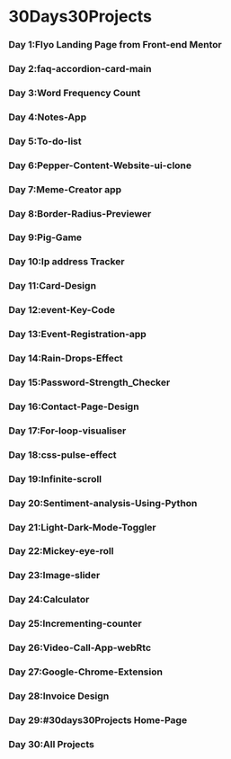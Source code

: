 # 30Days30Projects

### Day 1:Flyo Landing Page from Front-end Mentor

### Day 2:faq-accordion-card-main

### Day 3:Word Frequency Count

### Day 4:Notes-App

### Day 5:To-do-list

### Day 6:Pepper-Content-Website-ui-clone

### Day 7:Meme-Creator app

### Day 8:Border-Radius-Previewer

### Day 9:Pig-Game

### Day 10:Ip address Tracker

### Day 11:Card-Design

### Day 12:event-Key-Code

### Day 13:Event-Registration-app 

### Day 14:Rain-Drops-Effect

### Day 15:Password-Strength_Checker

### Day 16:Contact-Page-Design

### Day 17:For-loop-visualiser

### Day 18:css-pulse-effect

### Day 19:Infinite-scroll

### Day 20:Sentiment-analysis-Using-Python

### Day 21:Light-Dark-Mode-Toggler

### Day 22:Mickey-eye-roll

### Day 23:Image-slider

### Day 24:Calculator

### Day 25:Incrementing-counter

### Day 26:Video-Call-App-webRtc

### Day 27:Google-Chrome-Extension

### Day 28:Invoice Design

### Day 29:#30days30Projects Home-Page

### Day 30:All Projects
